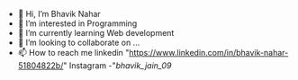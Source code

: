 - 👋 Hi, I’m Bhavik Nahar
- 👀 I’m interested in Programming
- 🌱 I’m currently learning Web development
- 💞️ I’m looking to collaborate on ...
- 📫 How to reach me
linkedin "https://www.linkedin.com/in/bhavik-nahar-51804822b/"
Instagram -"_bhavik_jain_09_

<!---
Bhavik9112/Bhavik9112 is a ✨ special ✨ repository because its `README.md` (this file) appears on your GitHub profile.
You can click the Preview link to take a look at your changes.
--->
